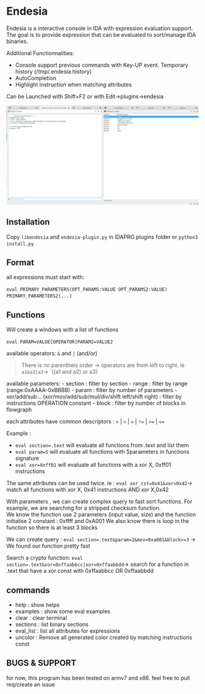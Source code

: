 # Endesia

Endesia is a interactive console in IDA with expression evaluation support. 
The goal is to provide expression that can be evaluated to sort/manage IDA binaries. 

Additional Functionnalities:
 - Console support previous commands with Key-UP event. Temporary history (/tmp/.endesia.history)
 - AutoCompletion
 - Highlight Instruction when matching attributes

Can be Launched with Shift+F2 or with Edit->plugins->endesia

![Alt text](./img/base.png "Endesia console")

## Installation

Copy `libendesia` and `endesia-plugin.py` in IDAPRO plugins folder or `python3 install.py`

## Format

all expressions must start with: 

`eval PRIMARY_PARAMETERS(OPT_PARAMS:VALUE OPT_PARAMS2:VALUE) PRIMARY_PARAMETERS2(...)`

## Functions

Will create a windows with a list of functions

`eval PARAM=VALUE[OPERATOR]PARAM2=VALUE2`

available operators: `&` and `|` (and/or)

> There is no parentheis order -> operators are from left to right. ie `a1&a2|a3`-> `((a1 and a2) or a3)

available parameters:
    - section : filter by section 
    - range : filter by range (range:0xAAAA-0xBBBB)
    - param : filter by number of parameters
    - xor/add/sub... (xor/mov/add/sub/mul/div/shift left/shift right) : filter by instructions OPERATION constant
    - block : filter by number of blocks in flowgraph

each attributes have common descriptors : `>` | `<` | `=` | `!=` | `>=` | `<=`

Example : 

- `eval section=.text` will evaluate all functions from .text and list them
- `eval param=5` will evaluate all functions with 5parameters in functions signature
- `eval xor=0xff01` will evaluate all functions with a xor X, 0xff01 instructions

The same attributes can be used twice. ie : `eval xor_cst=0x41&xor=0x42`-> match all functions with xor X, 0x41 instructions AND xor X,0x42

With parameters , we can create complex query to fast sort functions.
For example, we are searching for a stripped checksum function.  
We know the function use 2 parameters (input value, size) and the function initialise 2 constant : 0xffff and 0xA001
We also know there is loop in the function so there is at least 3 blocks 

We can create query : `eval section=.text&param=2&mov=0xa001&block>=3` -> We found our function pretty fast

Search a crypto function:
`eval section=.text&xor=0xffaabbcc|xor=0xffaabbdd`-> search for a function in .text that have a xor const with 0xffaabbcc OR 0xffaabbdd 

## commands 

- help : show helps 
- examples : show some eval examples
- clear : clear terminal
- sections : list binary sections
- eval_list : list all attributes for expressions
- uncolor : Remove all generated color created by matching instructions const

## BUGS & SUPPORT

for now, this program has been tested on armv7 and x86. feel free to pull req/create an issue

